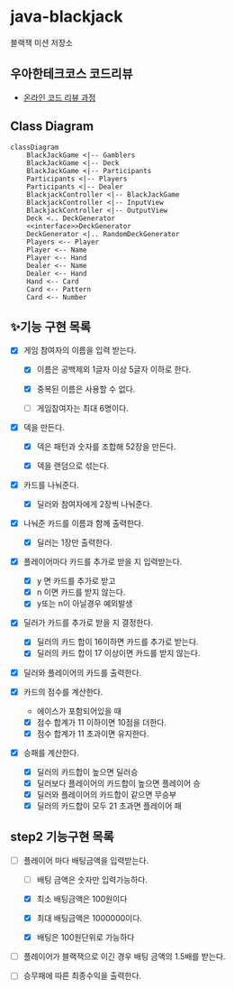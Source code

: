 # java-blackjack

블랙잭 미션 저장소

## 우아한테크코스 코드리뷰

- [온라인 코드 리뷰 과정](https://github.com/woowacourse/woowacourse-docs/blob/master/maincourse/README.md)

## Class Diagram

```mermaid
classDiagram
    BlackJackGame <|-- Gamblers
    BlackJackGame <|-- Deck
    BlackJackGame <|-- Participants
    Participants <|-- Players
    Participants <|-- Dealer
    BlackjackController <|-- BlackJackGame
    BlackjackController <|-- InputView
    BlackjackController <|-- OutputView
    Deck <.. DeckGenerator
    <<interface>>DeckGenerator
    DeckGenerator <|.. RandomDeckGenerator
    Players <-- Player
    Player <-- Name
    Player <-- Hand
    Dealer <-- Name
    Dealer <-- Hand
    Hand <-- Card
    Card <-- Pattern
    Card <-- Number
```

## ✨기능 구현 목록

- [x] 게임 참여자의 이름을 입력 받는다.
    - [x] 이름은 공백제외 1글자 이상 5글자 이하로 한다.
    - [x] 중복된 이름은 사용할 수 없다.
    - [ ] 게임참여자는 최대 6명이다.


- [x] 덱을 만든다.
    - [x] 덱은 패턴과 숫자를 조합해 52장을 만든다.
    - [x] 덱을 랜덤으로 섞는다.


- [x] 카드를 나눠준다.
    - [x] 딜러와 참여자에게 2장씩 나눠준다.


- [x] 나눠준 카드를 이름과 함께 출력한다.
    - [x] 딜러는 1장만 출력한다.


- [x] 플레이어마다 카드를 추가로 받을 지 입력받는다.
    - [x] y 면 카드를 추가로 받고
    - [x] n 이면 카드를 받지 않는다.
    - [x] y또는 n이 아닐경우 예외발생

- [x] 딜러가 카드를 추가로 받을 지 결정한다.
    - [x] 딜러의 카드 합이 16이하면 카드를 추가로 받는다.
    - [x] 딜러의 카드 합이 17 이상이면 카드를 받지 않는다.

- [x] 딜러와 플레이어의 카드를 출력한다.

- [x] 카드의 점수를 계산한다.
    - 에이스가 포함되어있을 때
    - [x] 점수 합계가 11 이하이면 10점을 더한다.
    - [x] 점수 합계가 11 초과이면 유지한다.

- [x] 승패를 계산한다.
    - [x] 딜러의 카드합이 높으면 딜러승
    - [x] 딜러보다 플레이어의 카드합이 높으면 플레이어 승
    - [x] 딜러와 플레이어의 카드합이 같으면 무승부
    - [x] 딜러의 카드합이 모두 21 초과면 플레이어 패

## step2 기능구현 목록

- [ ] 플레이어 마다 배팅금액을 입력받는다.
    - [ ] 배팅 금액은 숫자만 입력가능하다.
    - [x] 최소 배팅금액은 100원이다
    - [x] 최대 배팅금액은 1000000이다.
    - [x] 배팅은 100원단위로 가능하다


- [ ] 플레이어가 블랙잭으로 이긴 경우 배팅 금액의 1.5배를 받는다.

- [ ] 승무패에 따른 최종수익을 출력한다.
